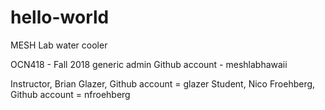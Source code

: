 # hello-world
MESH Lab water cooler

OCN418 - Fall 2018
generic admin Github account - meshlabhawaii

Instructor, Brian Glazer, Github account = glazer
Student, Nico Froehberg, Github account = nfroehberg
